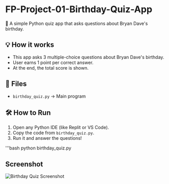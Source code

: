 # FP-Project-01-Birthday-Quiz-App

🧁 A simple Python quiz app that asks questions about Bryan Dave's birthday.

## 💡 How it works

- This app asks 3 multiple-choice questions about Bryan Dave's birthday.
- User earns 1 point per correct answer.
- At the end, the total score is shown.

## 📂 Files

- `birthday_quiz.py` → Main program

## 🛠️ How to Run

1. Open any Python IDE (like Replit or VS Code).
2. Copy the code from `birthday_quiz.py`.
3. Run it and answer the questions!

'''bash
python birthday_quiz.py


## Screenshot

![Birthday Quiz Screenshot](birthday-quiz-screenshot.PNG)

